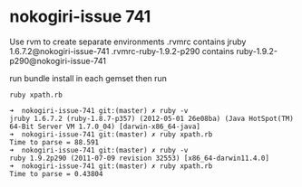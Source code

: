 # nokogiri-issue 741

Use rvm to create separate environments .rvmrc contains jruby 1.6.7.2@nokogiri-issue-741
.rvmrc-ruby-1.9.2-p290 contains ruby-1.9.2-p290@nokogiri-issue-741

run bundle install in each gemset then run

    ruby xpath.rb

    ➜  nokogiri-issue-741 git:(master) ✗ ruby -v
    jruby 1.6.7.2 (ruby-1.8.7-p357) (2012-05-01 26e08ba) (Java HotSpot(TM) 64-Bit Server VM 1.7.0_04) [darwin-x86_64-java]
    ➜  nokogiri-issue-741 git:(master) ✗ ruby xpath.rb
    Time to parse = 88.591
    ➜  nokogiri-issue-741 git:(master) ✗ ruby -v
    ruby 1.9.2p290 (2011-07-09 revision 32553) [x86_64-darwin11.4.0]
    ➜  nokogiri-issue-741 git:(master) ✗ ruby xpath.rb
    Time to parse = 0.43804
